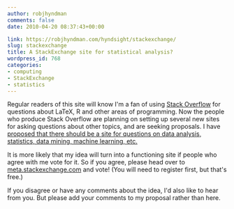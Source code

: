 ```yaml
---
author: robjhyndman
comments: false
date: 2010-04-20 08:37:43+00:00

link: https://robjhyndman.com/hyndsight/stackexchange/
slug: stackexchange
title: A StackExchange site for statistical analysis?
wordpress_id: 768
categories:
- computing
- StackExchange
- statistics
---
```


Regular readers of this site will know I'm a fan of using [Stack Overflow](http://stackoverflow.com) for questions about LaTeX, R and other areas of programming. Now the people who produce Stack Overflow are planning on setting up several new sites for asking questions about other topics, and are seeking proposals. I have [proposed that there should be a site for questions on data analysis, statistics, data mining, machine learning, etc. ](http://meta.stackexchange.com/questions/5547)

It is more likely that my idea will turn into a functioning site if people who agree with me vote for it. So if you agree, please head over to [meta.stackexchange.com](http://meta.stackexchange.com/questions/5547) and vote! (You will need to register first, but that's free.)

If you disagree or have any comments about the idea, I'd also like to hear from you. But please add your comments to my proposal rather than here.
